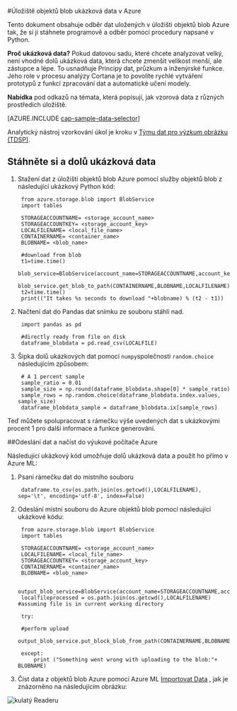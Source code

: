 <properties 
    pageTitle="Úložiště objektů blob ukázková data v Azure | Microsoft Azure" 
    description="Ukázková data v úložišti objektů Blob Azure" 
    services="machine-learning,storage" 
    documentationCenter="" 
    authors="bradsev" 
    manager="jhubbard" 
    editor="cgronlun" />

<tags 
    ms.service="machine-learning" 
    ms.workload="data-services" 
    ms.tgt_pltfrm="na" 
    ms.devlang="na" 
    ms.topic="article" 
    ms.date="09/19/2016" 
    ms.author="fashah;garye;bradsev" /> 

#<a name="heading"></a>Úložiště objektů blob ukázková data v Azure


Tento dokument obsahuje odběr dat uložených v úložišti objektů blob Azure tak, že si ji stáhnete programově a odběr pomocí procedury napsané v Python.

**Proč ukázková data?**
Pokud datovou sadu, které chcete analyzovat velký, není vhodné dolů ukázková data, která chcete zmenšit velikost menší, ale zástupce a lépe. To usnadňuje Principy dat, průzkum a inženýrské funkce. Jeho role v procesu analýzy Cortana je to povolíte rychlé vytváření prototypů z funkcí zpracování dat a automatické učení modely.

**Nabídka** pod odkazů na témata, která popisují, jak vzorová data z různých prostředích úložiště. 

[AZURE.INCLUDE [cap-sample-data-selector](../../includes/cap-sample-data-selector.md)]

Analytický nástroj vzorkování úkol je kroku v [Týmu dat pro výzkum obrázku (TDSP)](https://azure.microsoft.com/documentation/learning-paths/cortana-analytics-process/).


## <a name="download-and-down-sample-data"></a>Stáhněte si a dolů ukázková data
1. Stažení dat z úložišti objektů blob Azure pomocí služby objektů blob z následující ukázkový Python kód: 

        from azure.storage.blob import BlobService
        import tables
        
        STORAGEACCOUNTNAME= <storage_account_name>
        STORAGEACCOUNTKEY= <storage_account_key>
        LOCALFILENAME= <local_file_name>        
        CONTAINERNAME= <container_name>
        BLOBNAME= <blob_name>

        #download from blob
        t1=time.time()
        blob_service=BlobService(account_name=STORAGEACCOUNTNAME,account_key=STORAGEACCOUNTKEY)
        blob_service.get_blob_to_path(CONTAINERNAME,BLOBNAME,LOCALFILENAME)
        t2=time.time()
        print(("It takes %s seconds to download "+blobname) % (t2 - t1))

2. Načtení dat do Pandas dat snímku ze souboru stáhli nad.

        import pandas as pd

        #directly ready from file on disk
        dataframe_blobdata = pd.read_csv(LOCALFILE)

3. Šipka dolů ukázkových dat pomocí `numpy`společnosti `random.choice` následujícím způsobem:

        # A 1 percent sample
        sample_ratio = 0.01 
        sample_size = np.round(dataframe_blobdata.shape[0] * sample_ratio)
        sample_rows = np.random.choice(dataframe_blobdata.index.values, sample_size)
        dataframe_blobdata_sample = dataframe_blobdata.ix[sample_rows]

Teď můžete spolupracovat s rámečku výše uvedených dat s ukázkovými procent 1 pro další informace a funkce generování.

##<a name="heading"></a>Odeslání dat a načíst do výukové počítače Azure

Následující ukázkový kód umožňuje dolů ukázková data a použít ho přímo v Azure ML:

1. Psaní rámečku dat do místního souboru

        dataframe.to_csv(os.path.join(os.getcwd(),LOCALFILENAME), sep='\t', encoding='utf-8', index=False)

2. Odeslání místní souboru do Azure objektů blob pomocí následující ukázkové kódu:

        from azure.storage.blob import BlobService
        import tables

        STORAGEACCOUNTNAME= <storage_account_name>
        LOCALFILENAME= <local_file_name>
        STORAGEACCOUNTKEY= <storage_account_key>
        CONTAINERNAME= <container_name>
        BLOBNAME= <blob_name>

        output_blob_service=BlobService(account_name=STORAGEACCOUNTNAME,account_key=STORAGEACCOUNTKEY)    
        localfileprocessed = os.path.join(os.getcwd(),LOCALFILENAME) #assuming file is in current working directory
        
        try:
       
        #perform upload
        output_blob_service.put_block_blob_from_path(CONTAINERNAME,BLOBNAME,localfileprocessed)
        
        except:         
            print ("Something went wrong with uploading to the blob:"+ BLOBNAME)

3. Číst data z objektů blob Azure pomocí Azure ML [Importovat Data](https://msdn.microsoft.com/library/azure/4e1b0fe6-aded-4b3f-a36f-39b8862b9004/) , jak je znázorněno na následujícím obrázku:
 
![kulatý Readeru](./media/machine-learning-data-science-sample-data-blob/reader_blob.png)

 
